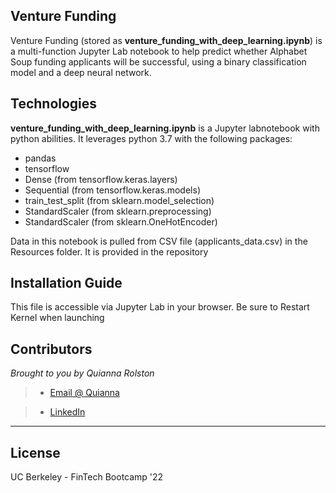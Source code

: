## Venture Funding 

Venture Funding (stored as **venture_funding_with_deep_learning.ipynb**) is a multi-function Jupyter Lab notebook to help  predict whether Alphabet Soup funding applicants will be successful, using a binary classification model and  a deep neural network.

## Technologies

**venture_funding_with_deep_learning.ipynb** is a Jupyter labnotebook with python abilities. It leverages python 3.7 with the following packages:

* pandas 
* tensorflow
* Dense (from tensorflow.keras.layers)
* Sequential (from tensorflow.keras.models)
* train_test_split (from sklearn.model_selection)
* StandardScaler (from sklearn.preprocessing)
* StandardScaler (from sklearn.OneHotEncoder)


Data in this notebook is pulled from CSV file (applicants_data.csv) in the Resources folder. It is provided in the repository

## Installation Guide

This file is accessible via Jupyter Lab in your browser. Be sure to Restart Kernel when launching

## Contributors

*Brought to you by Quianna Rolston*
> * [Email @ Quianna](quiannarolston@gmail.com)

> * [LinkedIn](https://www.linkedin.com/in/quianna-rolston/)

---

## License

UC Berkeley - FinTech Bootcamp '22